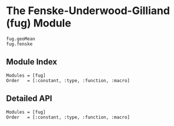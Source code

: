 # The Fenske-Underwood-Gilliand (fug) Module

 ```@docs
 fug.geoMean
 fug.fenske
 ```

## Module Index

```@index
Modules = [fug]
Order   = [:constant, :type, :function, :macro]
```
## Detailed API

```@autodocs
Modules = [fug]
Order   = [:constant, :type, :function, :macro]
```